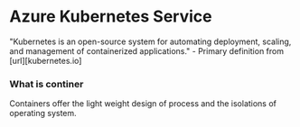 # Azure Kubernetes Service

"Kubernetes is an open-source system for automating deployment, scaling, and management of containerized applications." - Primary definition from [url][kubernetes.io]

### What is continer
Containers offer the light weight design of process and the isolations of operating system.
